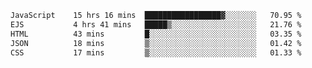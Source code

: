 <!--START_SECTION:waka-->

```txt
JavaScript    15 hrs 16 mins  █████████████████▓░░░░░░░   70.95 %
EJS           4 hrs 41 mins   █████▒░░░░░░░░░░░░░░░░░░░   21.76 %
HTML          43 mins         █░░░░░░░░░░░░░░░░░░░░░░░░   03.35 %
JSON          18 mins         ▒░░░░░░░░░░░░░░░░░░░░░░░░   01.42 %
CSS           17 mins         ▒░░░░░░░░░░░░░░░░░░░░░░░░   01.33 %
```

<!--END_SECTION:waka-->
